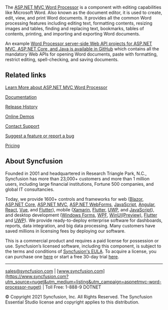 The [ASP.NET MVC Word Processor](https://www.syncfusion.com/aspnet-mvc-ui-controls/word-processor?utm_source=nuget&utm_medium=listing&utm_campaign=aspnetmvc-word-processor-nuget) is a component with editing capabilities like Microsoft Word. Also known as the document editor, it is used to create, edit, view, and print Word documents. It provides all the common Word processing features including editing text, formatting contents, resizing images and tables, finding and replacing text, bookmarks, tables of contents, printing, and importing and exporting Word documents.

An example [Word Processor server-side Web API projects for ASP.NET MVC, ASP.NET Core, and Java is available in GitHub](https://github.com/SyncfusionExamples/EJ2-DocumentEditor-WebServices?utm_source=nuget&utm_medium=listing&utm_campaign=aspnetmvc-word-processor-nuget) which contains all the mandatory Web APIs for opening Word documents, paste with formatting, restrict editing, spell-checking, and saving documents.

## Related links
[Learn More about ASP.NET MVC Word Processor](https://www.syncfusion.com/aspnet-mvc-ui-controls/word-processor?utm_source=nuget&utm_medium=listing&utm_campaign=aspnetmvc-word-processor-nuget)

[Documentation](https://ej2.syncfusion.com/aspnetmvc/documentation/document-editor/?utm_source=nuget&utm_medium=listing&utm_campaign=aspnetmvc-word-processor-nuget)

[Release History](https://ej2.syncfusion.com/aspnetmvc/documentation/release-notes/20.2.45/?utm_source=nuget&utm_medium=listing&utm_campaign=aspnetmvc-word-processor-nuget)

[Online Demos](https://ej2.syncfusion.com/aspnetmvc/DocumentEditor/DefaultFunctionalities?utm_source=nuget&utm_medium=listing&utm_campaign=aspnetmvc-word-processor-nuget)

[Contact Support](https://www.syncfusion.com/support/directtrac/incidents/newincident/?utm_source=nuget&utm_medium=listing&utm_campaign=aspnetmvc-word-processor-nuget)

[Suggest a feature or report a bug](https://www.syncfusion.com/feedback/aspnet-mvc?utm_source=nuget&utm_medium=listing&utm_campaign=aspnetmvc-word-processor-nuget)

[Pricing](https://www.syncfusion.com/sales/products/aspnetmvc?utm_source=nuget&utm_medium=listing&utm_campaign=aspnetmvc-word-processor-nuget)

## About Syncfusion
Founded in 2001 and headquartered in Research Triangle Park, N.C., Syncfusion has more than 23,000+ customers and more than 1 million users, including large financial institutions, Fortune 500 companies, and global IT consultancies.
 
Today, we provide 1600+ controls and frameworks for web ([Blazor](https://www.syncfusion.com/blazor-components?utm_source=nuget&utm_medium=listing&utm_campaign=aspnetmvc-word-processor-nuget), [ASP.NET Core](https://www.syncfusion.com/aspnet-core-ui-controls?utm_source=nuget&utm_medium=listing&utm_campaign=aspnetmvc-word-processor-nuget), [ASP.NET MVC](https://www.syncfusion.com/aspnet-mvc-ui-controls?utm_source=nuget&utm_medium=listing&utm_campaign=aspnetmvc-word-processor-nuget), [ASP.NET WebForms](https://www.syncfusion.com/jquery/aspnet-webforms-ui-controls?utm_source=nuget&utm_medium=listing&utm_campaign=aspnetmvc-word-processor-nuget), [JavaScript](https://www.syncfusion.com/javascript-ui-controls?utm_source=nuget&utm_medium=listing&utm_campaign=aspnetmvc-word-processor-nuget), [Angular](https://www.syncfusion.com/angular-ui-components?utm_source=nuget&utm_medium=listing&utm_campaign=aspnetmvc-word-processor-nuget), [React](https://www.syncfusion.com/react-ui-components?utm_source=nuget&utm_medium=listing&utm_campaign=aspnetmvc-word-processor-nuget), [Vue](https://www.syncfusion.com/vue-ui-components?utm_source=nuget&utm_medium=listing&utm_campaign=aspnetmvc-word-processor-nuget), and [Flutter](https://www.syncfusion.com/flutter-widgets?utm_source=nuget&utm_medium=listing&utm_campaign=aspnetmvc-word-processor-nuget)), mobile ([Xamarin](https://www.syncfusion.com/xamarin-ui-controls?utm_source=nuget&utm_medium=listing&utm_campaign=aspnetmvc-word-processor-nuget), [Flutter](https://www.syncfusion.com/flutter-widgets?utm_source=nuget&utm_medium=listing&utm_campaign=aspnetmvc-word-processor-nuget), [UWP](https://www.syncfusion.com/uwp-ui-controls?utm_source=nuget&utm_medium=listing&utm_campaign=aspnetmvc-word-processor-nuget), and [JavaScript](https://www.syncfusion.com/javascript-ui-controls?utm_source=nuget&utm_medium=listing&utm_campaign=aspnetmvc-word-processor-nuget)), and desktop development ([Windows Forms](https://www.syncfusion.com/winforms-ui-controls?utm_source=nuget&utm_medium=listing&utm_campaign=aspnetmvc-word-processor-nuget), [WPF](https://www.syncfusion.com/wpf-ui-controls?utm_source=nuget&utm_medium=listing&utm_campaign=aspnetmvc-word-processor-nuget), [WinUI(Preview)](https://www.syncfusion.com/winui-controls?utm_source=nuget&utm_medium=listing&utm_campaign=aspnetmvc-word-processor-nuget), [Flutter](https://www.syncfusion.com/flutter-widgets?utm_source=nuget&utm_medium=listing&utm_campaign=aspnetmvc-word-processor-nuget) and [UWP](https://www.syncfusion.com/uwp-ui-controls?utm_source=nuget&utm_medium=listing&utm_campaign=aspnetmvc-word-processor-nuget)). We provide ready-to-deploy enterprise software for dashboards, reports, data integration, and big data processing. Many customers have saved millions in licensing fees by deploying our software.

		
This is a commercial product and requires a paid license for possession or use. Syncfusion’s licensed software, including this component, is subject to the terms and conditions of [Syncfusion's EULA](https://www.syncfusion.com/eula/es/?utm_source=nuget&utm_medium=listing&utm_campaign=aspnetmvc-word-processor-nuget). To acquire a license, you can purchase one [here]( https://www.syncfusion.com/sales/products?utm_source=nuget&utm_medium=listing&utm_campaign=aspnetmvc-word-processor-nuget) or start a free 30-day trial [here](https://www.syncfusion.com/account/manage-trials/start-trials?utm_source=nuget&utm_medium=listing&utm_campaign=aspnetmvc-word-processor-nuget).

___

[sales@syncfusion.com](mailto:sales@syncfusion.com?Subject=Syncfusion%20ASPNET%20Mvc%20WordProcessor%20-%20NuGet) | [www.syncfusion.com](https://www.syncfusion.com?utm_source=nuget&utm_medium=listing&utm_campaign=aspnetmvc-word-processor-nuget) | Toll Free: 1-888-9 DOTNET

© Copyright 2021 Syncfusion, Inc. All Rights Reserved. The Syncfusion Essential Studio license and copyright applies to this distribution.